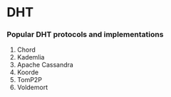 # DHT

### **Popular DHT protocols and implementations** <a id="cbe5"></a>

1. Chord
2. Kademlia
3. Apache Cassandra
4. Koorde
5. TomP2P
6. Voldemort

